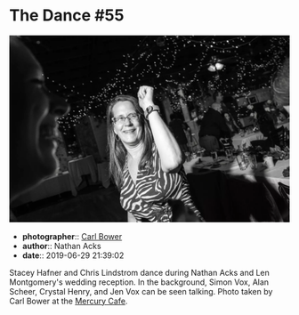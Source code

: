 # The Dance \#55

![Stacey Hafner and Chris Lindstrom dance](assets/2019-06-29-set-4-the-dance-55.webp)

* **photographer**:: [Carl Bower](https://carlbowerphotos.com)  
* **author**:: Nathan Acks  
* **date**:: 2019-06-29 21:39:02

Stacey Hafner and Chris Lindstrom dance during Nathan Acks and Len Montgomery's wedding reception. In the background, Simon Vox, Alan Scheer, Crystal Henry, and Jen Vox can be seen talking. Photo taken by Carl Bower at the [Mercury Cafe](http://mercurycafe.com).
